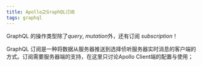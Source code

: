 ```yaml
---
title: Apollo之GraphQL订阅
tags: graphql
---
```


GraphQL 的操作类型除了*query*,  *mutation*外，还有订阅 *subscription*！

GraphQL 订阅是一种将数据从服务器推送到选择侦听服务器实时消息的客户端的方式。订阅需要服务器端的支持，在这里只讨论Apollo Client端的配置与使用；


